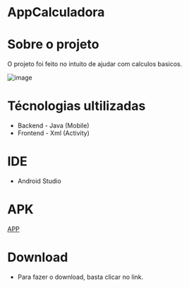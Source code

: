 # AppCalculadora

# Sobre o projeto 
  
O projeto foi feito no intuito de ajudar com calculos basicos.

![image](https://github.com/fabio-solbego/AppAula1/assets/83030668/823fae8e-ccbd-404d-8bc5-ad420e5ed3ea)

# Técnologias ultilizadas 
 - Backend - Java (Mobile)
 - Frontend - Xml (Activity)

# IDE
- Android Studio

# APK
<a href="https://drive.google.com/file/d/11-Hq2OEVUwaeIbqG-Yo9nrw2EL5aupgc/view?usp=sharing">APP</a>


# Download

- Para fazer o download, basta clicar no link.




